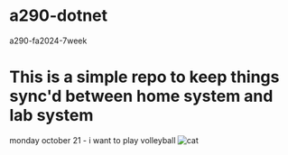 # a290-dotnet
a290-fa2024-7week

# This is a simple repo to keep things sync'd between home system and lab system    
monday october 21 - i want to play volleyball
![cat](https://i.pinimg.com/originals/64/c0/54/64c054719cf0a6ce07eb1dea310b009b.jpg)
